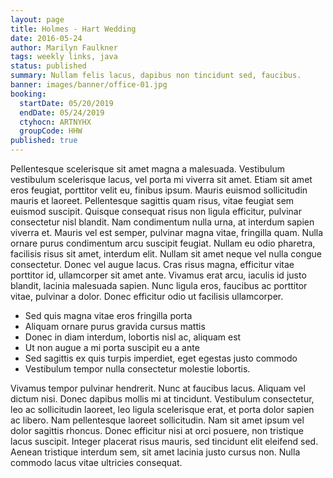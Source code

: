 ```yaml
---
layout: page
title: Holmes - Hart Wedding
date: 2016-05-24
author: Marilyn Faulkner
tags: weekly links, java
status: published
summary: Nullam felis lacus, dapibus non tincidunt sed, faucibus.
banner: images/banner/office-01.jpg
booking:
  startDate: 05/20/2019
  endDate: 05/24/2019
  ctyhocn: ARTNYHX
  groupCode: HHW
published: true
---
```

Pellentesque scelerisque sit amet magna a malesuada. Vestibulum vestibulum scelerisque lacus, vel porta mi viverra sit amet. Etiam sit amet eros feugiat, porttitor velit eu, finibus ipsum. Mauris euismod sollicitudin mauris et laoreet. Pellentesque sagittis quam risus, vitae feugiat sem euismod suscipit. Quisque consequat risus non ligula efficitur, pulvinar consectetur nisl blandit. Nam condimentum nulla urna, at interdum sapien viverra et. Mauris vel est semper, pulvinar magna vitae, fringilla quam. Nulla ornare purus condimentum arcu suscipit feugiat. Nullam eu odio pharetra, facilisis risus sit amet, interdum elit. Nullam sit amet neque vel nulla congue consectetur. Donec vel augue lacus. Cras risus magna, efficitur vitae porttitor id, ullamcorper sit amet ante. Vivamus erat arcu, iaculis id justo blandit, lacinia malesuada sapien. Nunc ligula eros, faucibus ac porttitor vitae, pulvinar a dolor. Donec efficitur odio ut facilisis ullamcorper.

* Sed quis magna vitae eros fringilla porta
* Aliquam ornare purus gravida cursus mattis
* Donec in diam interdum, lobortis nisl ac, aliquam est
* Ut non augue a mi porta suscipit eu a ante
* Sed sagittis ex quis turpis imperdiet, eget egestas justo commodo
* Vestibulum tempor nulla consectetur molestie lobortis.

Vivamus tempor pulvinar hendrerit. Nunc at faucibus lacus. Aliquam vel dictum nisi. Donec dapibus mollis mi at tincidunt. Vestibulum consectetur, leo ac sollicitudin laoreet, leo ligula scelerisque erat, et porta dolor sapien ac libero. Nam pellentesque laoreet sollicitudin. Nam sit amet ipsum vel dolor sagittis rhoncus. Donec efficitur nisi at orci posuere, non tristique lacus suscipit. Integer placerat risus mauris, sed tincidunt elit eleifend sed. Aenean tristique interdum sem, sit amet lacinia justo cursus non. Nulla commodo lacus vitae ultricies consequat.
